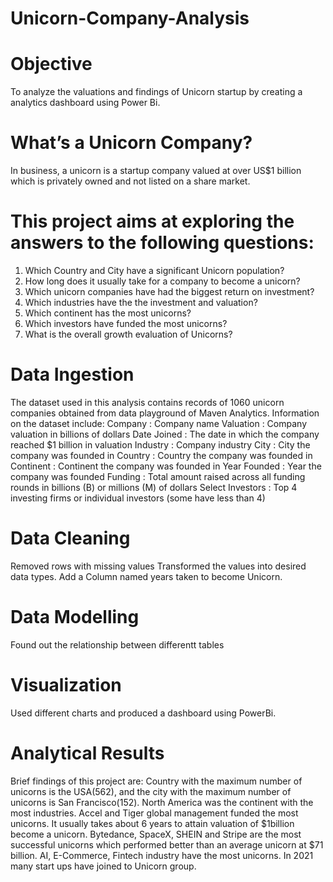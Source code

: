# Unicorn-Company-Analysis
# Objective
To analyze the valuations and findings of Unicorn startup by creating a analytics dashboard using Power Bi.

# What’s a Unicorn Company?
In business, a unicorn is a startup company valued at over US$1 billion which is privately owned and not listed on a share market.

# This project aims at exploring the answers to the following questions:

1. Which Country and City have a significant Unicorn population?
2. How long does it usually take for a company to become a unicorn?
3. Which unicorn companies have had the biggest return on investment?
4. Which industries have the the investment and valuation?
5. Which continent has the most unicorns?
6. Which investors have funded the most unicorns?
7. What is the overall growth evaluation of Unicorns?
# Data Ingestion
The dataset used in this analysis contains records of 1060 unicorn companies obtained from data playground of Maven Analytics.
Information on the dataset include:
Company : Company name
Valuation : Company valuation in billions of dollars
Date Joined : The date in which the company reached $1 billion in valuation
Industry : Company industry
City : City the company was founded in
Country : Country the company was founded in
Continent : Continent the company was founded in
Year Founded : Year the company was founded
Funding : Total amount raised across all funding rounds in billions (B) or millions (M) of dollars
Select Investors : Top 4 investing firms or individual investors (some have less than 4)

# Data Cleaning

Removed rows with missing values
Transformed the values into desired data types.
Add a Column named years taken to become Unicorn. 

# Data Modelling 
Found out the relationship between differentt tables

# Visualization
Used different charts and produced a dashboard using PowerBi.

# Analytical Results
Brief findings of this project are:
Country with the maximum number of unicorns is the USA(562), and the city with the maximum number of unicorns is San Francisco(152).
North America was the continent with the most industries.
Accel and Tiger global management funded the most unicorns.
It usually takes about 6 years to attain valuation of $1billion become a unicorn.
Bytedance, SpaceX, SHEIN and Stripe are the most successful unicorns which performed better than an average unicorn at $71 billion.
AI, E-Commerce, Fintech industry have the most unicorns.
In 2021 many start ups have joined to Unicorn group.

